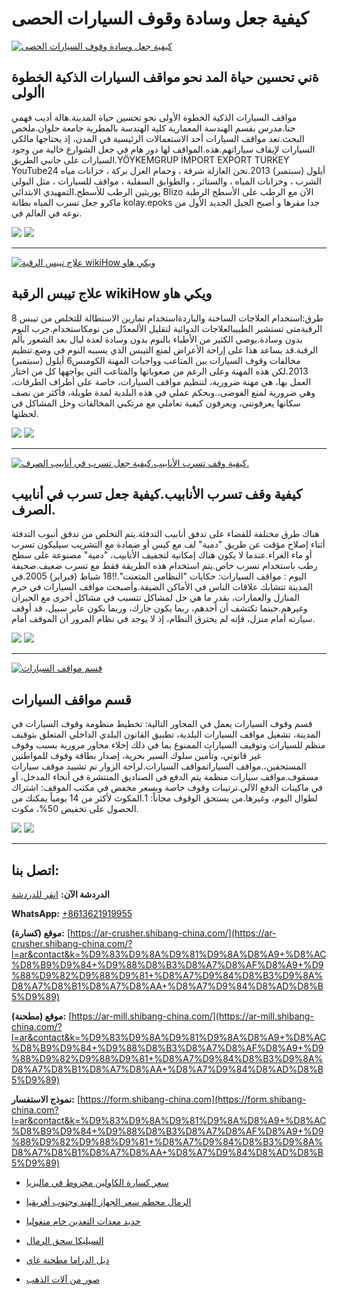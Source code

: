 # كيفية جعل وسادة وقوف السيارات الحصى

<a href="https://swt.shibang-china.com/?l=ar&img&k=%D9%83%D9%8A%D9%81%D9%8A%D8%A9+%D8%AC%D8%B9%D9%84+%D9%88%D8%B3%D8%A7%D8%AF%D8%A9+%D9%88%D9%82%D9%88%D9%81+%D8%A7%D9%84%D8%B3%D9%8A%D8%A7%D8%B1%D8%A7%D8%AA+%D8%A7%D9%84%D8%AD%D8%B5%D9%89" target="_blank">![كيفية جعل وسادة وقوف السيارات الحصى](http://static.shibang-china.com/all-800x300/180.jpg)</a>

## ةني تحسين حياة المد نحو مواقف السيارات الذكية الخطوة األولى
مواقف السيارات الذكية الخطوة الأولى نحو تحسين حياة المدينة.هالة أديب فهمي حنا.مدرس بقسم الهندسة المعمارية كلية الهندسة بالمطرية جامعة حلوان.ملخص البحث.تعد مواقف السيارات أحد الاستعمالات الرئيسية في المدن، إذ يحتاجها مالكي السيارات لإيقاف سياراتهم.هذه.المواقف لها دور هام في جعل الشوارع خالية من وجود السيارات على جانبي الطريق.YÖYKEMGRUP İMPORT EXPORT TURKEY YouTube24 أيلول (سبتمبر) 2013.نحن العازلة شرفة ، وحمام العزل بركة ، خزانات مياه الشرب ، وخزانات المياه ، والستائر ، والطوابق السفلية ، مواقف للسيارات ، مثل البولي يوريثين الرطب للأسطح.التمهيدي الابتدائي Blizo الآن مع الرطب على الأسطح الرطبة ماكرو جعل تسرب المياه بطانة kolay.epoks جدا مقرها و أصبح الجيل الجديد الأول من نوعه في العالم في.


<a href="https://whatsapp.shibangsoft.com/WhatsApp.php" target="_blank" title="WhatsApp">![](http://static.shibang-china.com/icon/whatsapp.png)</a> <a href="https://swt.shibang-china.com/?l=ar&icon&k=%D9%83%D9%8A%D9%81%D9%8A%D8%A9+%D8%AC%D8%B9%D9%84+%D9%88%D8%B3%D8%A7%D8%AF%D8%A9+%D9%88%D9%82%D9%88%D9%81+%D8%A7%D9%84%D8%B3%D9%8A%D8%A7%D8%B1%D8%A7%D8%AA+%D8%A7%D9%84%D8%AD%D8%B5%D9%89" target="_blank">![](http://static.shibang-china.com/icon/chat-ar.png)</a>

---

<a href="https://swt.shibang-china.com/?l=ar&img&k=%D9%83%D9%8A%D9%81%D9%8A%D8%A9+%D8%AC%D8%B9%D9%84+%D9%88%D8%B3%D8%A7%D8%AF%D8%A9+%D9%88%D9%82%D9%88%D9%81+%D8%A7%D9%84%D8%B3%D9%8A%D8%A7%D8%B1%D8%A7%D8%AA+%D8%A7%D9%84%D8%AD%D8%B5%D9%89" target="_blank">![علاج تيبس الرقبة wikiHow ويكي هاو](http://static.shibang-china.com/all-800x300/788.jpg)</a>

## علاج تيبس الرقبة wikiHow ويكي هاو
8 طرق:استخدام العلاجات الساخنة والباردةاستخدام تمارين الاستطالة للتخلص من تيبس الرقبةمتى تستشير الطبيبالعلاجات الدوائية لتقليل الألمعدّل من نومكاستخدام.جرب النوم بدون وسادة.يوصي الكثير من الأطباء بالنوم بدون وسادة لعدة ليال بعد الشعور بألم الرقبة.قد يساعد هذا على إراحة الأعراض لمنع التيبس الذي يسببه النوم في وضع.تنظيم مخالفات وقوف السيارات بين المتاعب وواجبات المهنة الكومبس6 أيلول (سبتمبر) 2013.لكن هذه المهنة وعلى الرغم من صعوباتها والمتاعب التي يواجهها كل من اختار العمل بها، هي مهنة ضرورية، لتنظيم مواقف السيارات، خاصة على أطراف الطرقات، وهي ضرورية لمنع الفوضى،.وبحكم عملي في هذه البلدية لمدة طويلة، فأكثر من نصف سكانها يعرفونني، ويعرفون كيفية تعاملي مع مرتكبي المخالفات وحل المشاكل في لحظتها.


<a href="https://whatsapp.shibangsoft.com/WhatsApp.php" target="_blank" title="WhatsApp">![](http://static.shibang-china.com/icon/whatsapp.png)</a> <a href="https://swt.shibang-china.com/?l=ar&icon&k=%D9%83%D9%8A%D9%81%D9%8A%D8%A9+%D8%AC%D8%B9%D9%84+%D9%88%D8%B3%D8%A7%D8%AF%D8%A9+%D9%88%D9%82%D9%88%D9%81+%D8%A7%D9%84%D8%B3%D9%8A%D8%A7%D8%B1%D8%A7%D8%AA+%D8%A7%D9%84%D8%AD%D8%B5%D9%89" target="_blank">![](http://static.shibang-china.com/icon/chat-ar.png)</a>

---

<a href="https://swt.shibang-china.com/?l=ar&img&k=%D9%83%D9%8A%D9%81%D9%8A%D8%A9+%D8%AC%D8%B9%D9%84+%D9%88%D8%B3%D8%A7%D8%AF%D8%A9+%D9%88%D9%82%D9%88%D9%81+%D8%A7%D9%84%D8%B3%D9%8A%D8%A7%D8%B1%D8%A7%D8%AA+%D8%A7%D9%84%D8%AD%D8%B5%D9%89" target="_blank">![كيفية وقف تسرب الأنابيب.كيفية جعل تسرب في أنابيب الصرف.](http://static.shibang-china.com/all-800x300/1306.jpg)</a>

## كيفية وقف تسرب الأنابيب.كيفية جعل تسرب في أنابيب الصرف.
هناك طرق مختلفة للقضاء على تدفق أنابيب التدفئة.يتم التخلص من تدفق أنبوب التدفئة أثناء إصلاح مؤقت عن طريق &quot;دمية&quot; لف مع كيس أو ضمادة مع التشريب سيليكون تسرب أو ماء الغراء.عندما لا يكون هناك إمكانية لتجفيف الأنابيب، &quot;دمية&quot; مصنوعة على سطح رطب باستخدام تسرب خاص.يتم استخدام هذه الطريقة فقط مع تسرب ضعيف.صحيفة اليوم : مواقف السيارات: حكايات &quot;النظامي المتعنت&quot;.!!18 شباط (فبراير) 2005.في المدينة تتشابك علاقات الناس في الأماكن الضيقة.وأصبحت مواقف السيارات في حرم المنازل والعمارات، بقدر ما هي حل لمشاكل تتسبب في مشاكل أخرى مع الجيران وغيرهم.حينما تكتشف أن أحدهم، ربما يكون جارك، وربما يكون عابر سبيل، قد أوقف سيارته أمام منزل، فإنه لم يخترق النظام، إذ لا يوجد في نظام المرور أن الموقف أمام.


<a href="https://whatsapp.shibangsoft.com/WhatsApp.php" target="_blank" title="WhatsApp">![](http://static.shibang-china.com/icon/whatsapp.png)</a> <a href="https://swt.shibang-china.com/?l=ar&icon&k=%D9%83%D9%8A%D9%81%D9%8A%D8%A9+%D8%AC%D8%B9%D9%84+%D9%88%D8%B3%D8%A7%D8%AF%D8%A9+%D9%88%D9%82%D9%88%D9%81+%D8%A7%D9%84%D8%B3%D9%8A%D8%A7%D8%B1%D8%A7%D8%AA+%D8%A7%D9%84%D8%AD%D8%B5%D9%89" target="_blank">![](http://static.shibang-china.com/icon/chat-ar.png)</a>

---

<a href="https://swt.shibang-china.com/?l=ar&img&k=%D9%83%D9%8A%D9%81%D9%8A%D8%A9+%D8%AC%D8%B9%D9%84+%D9%88%D8%B3%D8%A7%D8%AF%D8%A9+%D9%88%D9%82%D9%88%D9%81+%D8%A7%D9%84%D8%B3%D9%8A%D8%A7%D8%B1%D8%A7%D8%AA+%D8%A7%D9%84%D8%AD%D8%B5%D9%89" target="_blank">![قسم مواقف السيارات](http://static.shibang-china.com/all-800x300/718.jpg)</a>

## قسم مواقف السيارات
قسم وقوف السيارات يعمل في المحاور التالية: تخطيط منظومة وقوف السيارات في المدينة، تشغيل مواقف السيارات البلدية، تطبيق القانون البلدي الداخلي المتعلق بتوقيف منظم للسيارات وتوقيف السيارات الممنوع بما في ذلك إخلاء محاور مرورية بسبب وقوف غير قانوني، وتأمين سلوك السير بحرية، إصدار بطاقة وقوف للمواطنين المستحقين،.مواقف السياراتمواقف السيارات.لراحة الزوار تم تشييد موقف سيارات مسقوف.مواقف سيارات منظمة يتم الدفع في الصناديق المنتشرة في أنحاء المدخل، أو في ماكينات الدفع الآلي.ترتيبات وقوف خاصة وبسعر مخفض في مكتب الموقف: اشتراك لطوال اليوم، وغيرها.من يستحق الوقوف مجاناً: 1.المكوث لأكثر من 14 يومياً يمكنك من الحصول على تخفيض 50%، مكوث.


<a href="https://whatsapp.shibangsoft.com/WhatsApp.php" target="_blank" title="WhatsApp">![](http://static.shibang-china.com/icon/whatsapp.png)</a> <a href="https://swt.shibang-china.com/?l=ar&icon&k=%D9%83%D9%8A%D9%81%D9%8A%D8%A9+%D8%AC%D8%B9%D9%84+%D9%88%D8%B3%D8%A7%D8%AF%D8%A9+%D9%88%D9%82%D9%88%D9%81+%D8%A7%D9%84%D8%B3%D9%8A%D8%A7%D8%B1%D8%A7%D8%AA+%D8%A7%D9%84%D8%AD%D8%B5%D9%89" target="_blank">![](http://static.shibang-china.com/icon/chat-ar.png)</a>

---
## اتصل بنا:

**الدردشة الآن:** [انقر للدردشة](https://swt.shibang-china.com?l=ar&contact&k=%D9%83%D9%8A%D9%81%D9%8A%D8%A9+%D8%AC%D8%B9%D9%84+%D9%88%D8%B3%D8%A7%D8%AF%D8%A9+%D9%88%D9%82%D9%88%D9%81+%D8%A7%D9%84%D8%B3%D9%8A%D8%A7%D8%B1%D8%A7%D8%AA+%D8%A7%D9%84%D8%AD%D8%B5%D9%89)

**WhatsApp:**  [+8613621919955](https://whatsapp.shibangsoft.com/WhatsApp.php)

**موقع (كسارة):** [https://ar-crusher.shibang-china.com/](https://ar-crusher.shibang-china.com/?l=ar&contact&k=%D9%83%D9%8A%D9%81%D9%8A%D8%A9+%D8%AC%D8%B9%D9%84+%D9%88%D8%B3%D8%A7%D8%AF%D8%A9+%D9%88%D9%82%D9%88%D9%81+%D8%A7%D9%84%D8%B3%D9%8A%D8%A7%D8%B1%D8%A7%D8%AA+%D8%A7%D9%84%D8%AD%D8%B5%D9%89)

**موقع (مطحنة):** [https://ar-mill.shibang-china.com/](https://ar-mill.shibang-china.com/?l=ar&contact&k=%D9%83%D9%8A%D9%81%D9%8A%D8%A9+%D8%AC%D8%B9%D9%84+%D9%88%D8%B3%D8%A7%D8%AF%D8%A9+%D9%88%D9%82%D9%88%D9%81+%D8%A7%D9%84%D8%B3%D9%8A%D8%A7%D8%B1%D8%A7%D8%AA+%D8%A7%D9%84%D8%AD%D8%B5%D9%89)

**نموذج الاستفسار:** [https://form.shibang-china.com](https://form.shibang-china.com?l=ar&contact&k=%D9%83%D9%8A%D9%81%D9%8A%D8%A9+%D8%AC%D8%B9%D9%84+%D9%88%D8%B3%D8%A7%D8%AF%D8%A9+%D9%88%D9%82%D9%88%D9%81+%D8%A7%D9%84%D8%B3%D9%8A%D8%A7%D8%B1%D8%A7%D8%AA+%D8%A7%D9%84%D8%AD%D8%B5%D9%89)

* [سعر كسارة الكاولين مخروط في ماليزيا](../27/%D8%B3%D8%B9%D8%B1%20%D9%83%D8%B3%D8%A7%D8%B1%D8%A9%20%D8%A7%D9%84%D9%83%D8%A7%D9%88%D9%84%D9%8A%D9%86%20%D9%85%D8%AE%D8%B1%D9%88%D8%B7%20%D9%81%D9%8A%20%D9%85%D8%A7%D9%84%D9%8A%D8%B2%D9%8A%D8%A7.md)

* [الرمال محطم سعر الجهاز الهند وجنوب أفريقيا](../27/%D8%A7%D9%84%D8%B1%D9%85%D8%A7%D9%84%20%D9%85%D8%AD%D8%B7%D9%85%20%D8%B3%D8%B9%D8%B1%20%D8%A7%D9%84%D8%AC%D9%87%D8%A7%D8%B2%20%D8%A7%D9%84%D9%87%D9%86%D8%AF%20%D9%88%D8%AC%D9%86%D9%88%D8%A8%20%D8%A3%D9%81%D8%B1%D9%8A%D9%82%D9%8A%D8%A7.md)

* [حديد معدات التعدين خام منغوليا](../27/%D8%AD%D8%AF%D9%8A%D8%AF%20%D9%85%D8%B9%D8%AF%D8%A7%D8%AA%20%D8%A7%D9%84%D8%AA%D8%B9%D8%AF%D9%8A%D9%86%20%D8%AE%D8%A7%D9%85%20%D9%85%D9%86%D8%BA%D9%88%D9%84%D9%8A%D8%A7.md)

* [السيليكا سحق الرمال](../27/%D8%A7%D9%84%D8%B3%D9%8A%D9%84%D9%8A%D9%83%D8%A7%20%D8%B3%D8%AD%D9%82%20%D8%A7%D9%84%D8%B1%D9%85%D8%A7%D9%84.md)

* [ديل الدراما مطحنة غاي](../28/%D8%AF%D9%8A%D9%84%20%D8%A7%D9%84%D8%AF%D8%B1%D8%A7%D9%85%D8%A7%20%D9%85%D8%B7%D8%AD%D9%86%D8%A9%20%D8%BA%D8%A7%D9%8A.md)

* [صور من آلات الذهب](../27/%D8%B5%D9%88%D8%B1%20%D9%85%D9%86%20%D8%A2%D9%84%D8%A7%D8%AA%20%D8%A7%D9%84%D8%B0%D9%87%D8%A8.md)